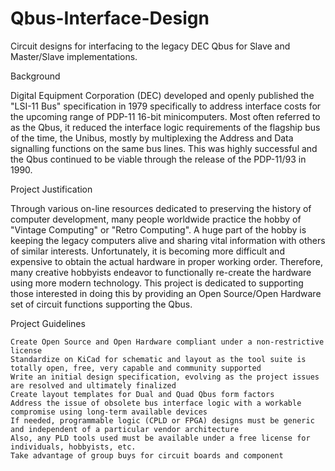 # Qbus-Interface-Design
Circuit designs for interfacing to the legacy DEC Qbus for Slave and Master/Slave implementations.

Background

Digital Equipment Corporation (DEC) developed and openly published the "LSI-11 Bus" specification in 1979 specifically to address interface costs for the upcoming range of PDP-11 16-bit minicomputers. Most often referred to as the Qbus, it reduced the interface logic requirements of the flagship bus of the time, the Unibus, mostly by multiplexing the Address and Data signalling functions on the same bus lines. This was highly successful and the Qbus continued to be viable through the release of the PDP-11/93 in 1990.

Project Justification

Through various on-line resources dedicated to preserving the history of computer development, many people worldwide practice the hobby of "Vintage Computing" or "Retro Computing". A huge part of the hobby is keeping the legacy computers alive and sharing vital information with others of similar interests. Unfortunately, it is becoming more difficult and expensive to obtain the actual hardware in proper working order. Therefore, many creative hobbyists endeavor to functionally re-create the hardware using more modern technology. This project is dedicated to supporting those interested in doing this by providing an Open Source/Open Hardware set of circuit functions supporting the Qbus.

Project Guidelines

    Create Open Source and Open Hardware compliant under a non-restrictive license
    Standardize on KiCad for schematic and layout as the tool suite is totally open, free, very capable and community supported
    Write an initial design specification, evolving as the project issues are resolved and ultimately finalized
    Create layout templates for Dual and Quad Qbus form factors
    Address the issue of obsolete bus interface logic with a workable compromise using long-term available devices
    If needed, programmable logic (CPLD or FPGA) designs must be generic and independent of a particular vendor architecture
    Also, any PLD tools used must be available under a free license for individuals, hobbyists, etc.
    Take advantage of group buys for circuit boards and component
    
